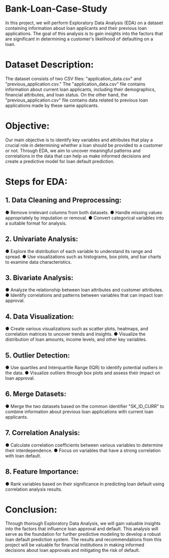 # Bank-Loan-Case-Study
In this project, we will perform Exploratory Data Analysis (EDA) on a dataset containing information about loan applicants and their previous loan applications. The goal of this analysis is to gain insights into the factors that are significant in determining a customer's likelihood of defaulting on a loan.
# Dataset Description:
The dataset consists of two CSV files: "application_data.csv" and "previous_application.csv."
The "application_data.csv" file contains information about current loan applicants, including
their demographics, financial attributes, and loan status. On the other hand, the
"previous_application.csv" file contains data related to previous loan applications made by
these same applicants.
# Objective:
Our main objective is to identify key variables and attributes that play a crucial role in
determining whether a loan should be provided to a customer or not. Through EDA, we aim
to uncover meaningful patterns and correlations in the data that can help us make informed
decisions and create a predictive model for loan default prediction.
# Steps for EDA:
## 1. Data Cleaning and Preprocessing:
● Remove irrelevant columns from both datasets.
● Handle missing values appropriately by imputation or removal.
● Convert categorical variables into a suitable format for analysis.
## 2. Univariate Analysis:
● Explore the distribution of each variable to understand its range and spread.
● Use visualizations such as histograms, box plots, and bar charts to examine
data characteristics.
## 3. Bivariate Analysis:
● Analyze the relationship between loan attributes and customer attributes.
● Identify correlations and patterns between variables that can impact loan
approval.
## 4. Data Visualization:
● Create various visualizations such as scatter plots, heatmaps, and correlation
matrices to uncover trends and insights.
● Visualize the distribution of loan amounts, income levels, and other key
variables.
## 5. Outlier Detection:
● Use quartiles and Interquartile Range (IQR) to identify potential outliers in the
data.
● Visualize outliers through box plots and assess their impact on loan approval.
## 6. Merge Datasets:
● Merge the two datasets based on the common identifier "SK_ID_CURR" to
combine information about previous loan applications with current loan
applicants.
## 7. Correlation Analysis:
● Calculate correlation coefficients between various variables to determine
their interdependence.
● Focus on variables that have a strong correlation with loan default.
## 8. Feature Importance:
● Rank variables based on their significance in predicting loan default using
correlation analysis results.
# Conclusion:
Through thorough Exploratory Data Analysis, we will gain valuable insights into the factors
that influence loan approval and default. This analysis will serve as the foundation for
further predictive modeling to develop a robust loan default prediction system. The results
and recommendations from this project will be valuable for financial institutions in making
informed decisions about loan approvals and mitigating the risk of default.
